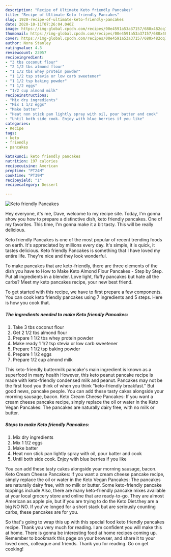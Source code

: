 ```yaml
---
description: "Recipe of Ultimate Keto friendly Pancakes"
title: "Recipe of Ultimate Keto friendly Pancakes"
slug: 1920-recipe-of-ultimate-keto-friendly-pancakes
date: 2020-10-11T07:26:04.046Z
image: https://img-global.cpcdn.com/recipes/00e4591a53a37157/680x482cq70/keto-friendly-pancakes-recipe-main-photo.jpg
thumbnail: https://img-global.cpcdn.com/recipes/00e4591a53a37157/680x482cq70/keto-friendly-pancakes-recipe-main-photo.jpg
cover: https://img-global.cpcdn.com/recipes/00e4591a53a37157/680x482cq70/keto-friendly-pancakes-recipe-main-photo.jpg
author: Nora Stanley
ratingvalue: 4.3
reviewcount: 23957
recipeingredient:
- "3 tbs coconut flour"
- "2 1/2 tbs almond flour"
- "1 1/2 tbs whey protein powder"
- "1 1/2 tsp stevia or low carb sweetener"
- "1 1/2 tsp baking powder"
- "1 1/2 eggs"
- "1/2 cup almond milk"
recipeinstructions:
- "Mix dry ingredients"
- "Mix 1 1/2 eggs"
- "Make batter"
- "Heat non stick pan lightly spray with oil, pour batter and cook"
- "Until both side cook. Enjoy with blue berries if you like"
categories:
- Recipe
tags:
- keto
- friendly
- pancakes

katakunci: keto friendly pancakes 
nutrition: 197 calories
recipecuisine: American
preptime: "PT24M"
cooktime: "PT39M"
recipeyield: "1"
recipecategory: Dessert

---
```



![Keto friendly Pancakes](https://img-global.cpcdn.com/recipes/00e4591a53a37157/680x482cq70/keto-friendly-pancakes-recipe-main-photo.jpg)

Hey everyone, it's me, Dave, welcome to my recipe site. Today, I'm gonna show you how to prepare a distinctive dish, keto friendly pancakes. One of my favorites. This time, I'm gonna make it a bit tasty. This will be really delicious.

Keto friendly Pancakes is one of the most popular of recent trending foods on earth. It's appreciated by millions every day. It's simple, it is quick, it tastes delicious. Keto friendly Pancakes is something that I have loved my entire life. They're nice and they look wonderful.

To make pancakes that are keto-friendly, there are three elements of the dish you have to How to Make Keto Almond Flour Pancakes - Step by Step. Put all ingredients in a blender. Love light, fluffy pancakes but hate all the carbs? Meet my keto pancakes recipe, your new best friend.


To get started with this recipe, we have to first prepare a few components. You can cook keto friendly pancakes using 7 ingredients and 5 steps. Here is how you cook that.

<!--inarticleads1-->

##### The ingredients needed to make Keto friendly Pancakes:

1. Take 3 tbs coconut flour
1. Get 2 1/2 tbs almond flour
1. Prepare 1 1/2 tbs whey protein powder
1. Make ready 1 1/2 tsp stevia or low carb sweetener
1. Prepare 1 1/2 tsp baking powder
1. Prepare 1 1/2 eggs
1. Prepare 1/2 cup almond milk


This keto-friendly buttermilk pancake&#39;s main ingredient is known as a superfood in many health However, this keto peanut pancake recipe is made with keto-friendly condensed milk and peanut. Pancakes may not be the first food you think of when you think &#34;keto-friendly breakfast.&#34; But good news, pancake people. You can add these tasty cakes alongside your morning sausage, bacon. Keto Cream Cheese Pancakes: If you want a cream cheese pancake recipe, simply replace the oil or water in the Keto Vegan Pancakes: The pancakes are naturally dairy free, with no milk or butter. 

<!--inarticleads2-->

##### Steps to make Keto friendly Pancakes:

1. Mix dry ingredients
1. Mix 1 1/2 eggs
1. Make batter
1. Heat non stick pan lightly spray with oil, pour batter and cook
1. Until both side cook. Enjoy with blue berries if you like


You can add these tasty cakes alongside your morning sausage, bacon. Keto Cream Cheese Pancakes: If you want a cream cheese pancake recipe, simply replace the oil or water in the Keto Vegan Pancakes: The pancakes are naturally dairy free, with no milk or butter. Some keto-friendly pancake toppings include Also, there are many keto-friendly pancake mixes available at your local grocery store and online that are ready-to-go. They are almost American as apple pie, but if you are trying to do the Keto Diet.they are a big NO NO. If you&#39;ve longed for a short stack but are seriously counting carbs, these pancakes are for you. 

So that's going to wrap this up with this special food keto friendly pancakes recipe. Thank you very much for reading. I am confident you will make this at home. There is gonna be interesting food at home recipes coming up. Remember to bookmark this page on your browser, and share it to your loved ones, colleague and friends. Thank you for reading. Go on get cooking!
